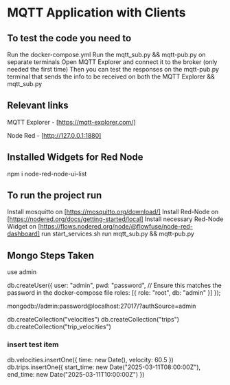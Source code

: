 # MQTT Application with Clients

## To test the code you need to

Run the docker-compose.yml
Run the mqtt_sub.py && mqtt-pub.py on separate terminals
Open MQTT Explorer and connect it to the broker (only needed the first time)
Then you can test the responses on the mqtt-pub.py terminal that sends the info to be received on both the MQTT Explorer && mqtt_sub.py

## Relevant links

MQTT Explorer - [https://mqtt-explorer.com/]

Node Red - [http://127.0.0.1:1880]

## Installed Widgets for Red Node

npm i node-red-node-ui-list

## To run the project run

Install mosquitto on [https://mosquitto.org/download/]
Install Red-Node on [https://nodered.org/docs/getting-started/local]
Install necessary Red-Node Widget on [https://flows.nodered.org/node/@flowfuse/node-red-dashboard]
run start_services.sh
run mqtt_sub.py && mqtt-pub.py

## Mongo Steps Taken

use admin

db.createUser({
    user: "admin",
    pwd: "password",  // Ensure this matches the password in the docker-compose file
    roles: [{ role: "root", db: "admin" }]
});

mongodb://admin:password@localhost:27017/?authSource=admin

db.createCollection("velocities")
db.createCollection("trips")
db.createCollection("trip_velocities")

### insert test item

db.velocities.insertOne({ time: new Date(), velocity: 60.5 })
db.trips.insertOne({ start_time: new Date("2025-03-11T08:00:00Z"), end_time: new Date("2025-03-11T10:00:00Z") })
